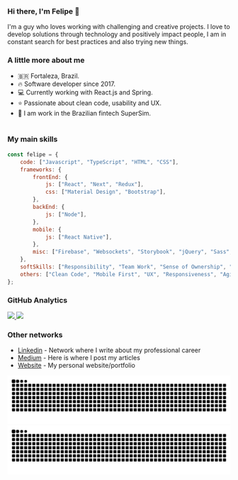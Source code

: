 <!-- [![Website](https://img.shields.io/badge/Website-red.svg?logo=Coveralls)]()
[![Linkedin](https://img.shields.io/badge/Linkedin-blue.svg?logo=linkedin)](https://www.linkedin.com/in/felipemenezesmagalhaes/)
[![Email](https://img.shields.io/badge/Email-important.svg?logo=Mail.ru)](mailto:fmm312@gmail.com) -->

<!-- :grin: 
:wrench:
:computer:
:pencil2:
:octocat:
:earth_americas: -->

<!-- <img src="https://media.giphy.com/media/12oufCB0MyZ1Go/giphy.gif" width="50"> -->

### Hi there, I'm Felipe :metal:
I'm a guy who loves working with challenging and creative projects. I love to develop solutions through technology and positively impact people, I am in constant search for best practices and also trying new things.

<!--
<p align="center">
  <img src="https://media.giphy.com/media/12oufCB0MyZ1Go/giphy.gif" width="50">
<img src="https://readme-typing-svg.herokuapp.com?font=monospace&color=00ffd2&size=25&center=true&vCenter=true&lines=A+passionate+learner;Open+source+contributor">
</p>  -->

<!-- ![LinkedIn](https://img.shields.io/badge/LinkedIn-0077B5?style=for-the-badge&logo=linkedin&logoColor=white)
![Medium](https://img.shields.io/badge/Medium-12100E?style=for-the-badge&logo=medium&logoColor=white) -->
<!-- <hr /> -->

<div>
<!--   <img alt="Night Coding" src="https://github.com/fmm312/fmm312/blob/c5379dd1f90002923061637da5c218eb0357ee71/assets/Night-Coding.gif" align="right"/> -->
  
### A little more about me

- <span>&#x1f1e7;&#x1f1f7;</span> Fortaleza, Brazil.
- :fire: Software developer since 2017.
- :computer: Currently working with React.js and Spring.
- :star: Passionate about clean code, usability and UX.
- :rocket: I am work in the Brazilian fintech SuperSim.
  <br /> <br />
</div>

<!-- <img align="center" src="https://github-readme-stats.vercel.app/api/top-langs/?username=fmm312&hide=css" /> -->

<!-- <hr /> -->

### My main skills  

```javascript
const felipe = {
    code: ["Javascript", "TypeScript", "HTML", "CSS"],
    frameworks: {
        frontEnd: {
            js: ["React", "Next", "Redux"],
            css: ["Material Design", "Bootstrap"],
        },
        backEnd: {
            js: ["Node"],
        },
        mobile: {
            js: ["React Native"],
        },
        misc: ["Firebase", "Websockets", "Storybook", "jQuery", "Sass", "CSS-in-JS", "Jest"]
    },
    softSkills: ["Responsibility", "Team Work", "Sense of Ownership", "Calm"],
    others: ["Clean Code", "Mobile First", "UX", "Responsiveness", "Agile", "Git"]
};
```
<!-- <hr /> -->

<!-- 
#### My main code skills

<img src="https://github.com/fmm312/fmm312/blob/c5379dd1f90002923061637da5c218eb0357ee71/assets/html.png" alt="drawing" align="left" width="40"/><div style="width:20px;" /><img src="https://github.com/fmm312/fmm312/blob/c5379dd1f90002923061637da5c218eb0357ee71/assets/css.png" align="left" alt="drawing" width="40"/><div style="width:20px;" /><img src="https://github.com/fmm312/fmm312/blob/c5379dd1f90002923061637da5c218eb0357ee71/assets/javascript.png" align="left" alt="drawing" width="40"/><div style="width:20px;" />
<img src="https://github.com/fmm312/fmm312/blob/c5379dd1f90002923061637da5c218eb0357ee71/assets/react.png" align="left" alt="drawing" width="40"/>
<div style="width:20px;" /><img src="https://github.com/fmm312/fmm312/blob/c5379dd1f90002923061637da5c218eb0357ee71/assets/typescript.png" align="left" alt="drawing" width="40"/><div style="width:20px;" /><br /><br /><br /><img src="https://github.com/fmm312/fmm312/blob/c5379dd1f90002923061637da5c218eb0357ee71/assets/nodejs.png" align="left" alt="drawing" width="40"/><div style="width:20px;" /><img src="https://github.com/fmm312/fmm312/blob/c5379dd1f90002923061637da5c218eb0357ee71/assets/redux.png" align="left" alt="drawing" width="40"/><img src="https://github.com/fmm312/fmm312/blob/c5379dd1f90002923061637da5c218eb0357ee71/assets/git.png" align="left" alt="drawing" width="40"/><br /><br />

<hr /> -->


<!-- 
#### My favorite projects
- [My website](https://github.com/fmm312/my-website) - My personal website made with a minimalist design, clean and with animations.
- [Oceanic](https://github.com/fmm312/oceanic-react-ui) - A Design System for creating UI with ReactJS. -->
<!-- - [Blog](https://github.com/fmm312/blog) - Front-end blog developed with Next.js and integrated with CMS Strapi. -->
<!-- - [Purple Haze](https://github.com/fmm312/purple-haze) - A beautiful dark theme for Visual Studio Code. -->

<!-- - [Oceanic dashboard template](https://github.com/fmm312/oceanic-dashboard-template) - An open source dashboard template made with the Oceanic design system -->


<!--
#### Blog posts
- [Princípios de escalabilidade em projetos Front-end](https://medium.com/@fmm312/princ%C3%ADpios-de-escalabilidade-em-projetos-front-end-921d3750939e) (PT-BR :brazil:) 
-->


<!-- <hr /> -->

<!--## In my spare time, I'm studying

* Next.js
* Automated tests and TDD
* English language-->


### GitHub Analytics

<p align="left">
<a href="https://github.com/fmm312">
  <img height="180em" src="https://github-readme-stats-eight-theta.vercel.app/api?username=fmm312&show_icons=true&theme=algolia&include_all_commits=true&count_private=true"/>
  <img height="180em" src="https://github-readme-stats-eight-theta.vercel.app/api/top-langs/?username=fmm312&layout=compact&langs_count=8&theme=algolia"/>
</a>
</p>

<!-- <hr /> -->

### Other networks
- [Linkedin](https://www.linkedin.com/in/felipemenezesmagalhaes/) - Network where I write about my professional career
- [Medium](https://medium.com/@fmm312) - Here is where I post my articles
- [Website](https://felipedeveloper.vercel.app/) - My personal website/portfolio

![GitHub Snake Light](https://github.com/jsdaniell/jsdaniell/blob/output/github-snake.svg#gh-light-mode-only)
![GitHub Snake dark](https://github.com/jsdaniell/jsdaniell/blob/output/github-snake-dark.svg#gh-dark-mode-only)
